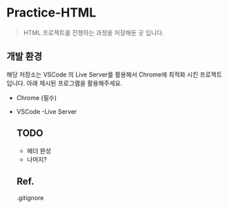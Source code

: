# Practice-HTML

> HTML 프로젝트를 진행하는 과정을 저장해둔 곳 입니다.


## 개발 환경

해당 저장소는 VSCode 의 Live Server를 활용해서 Chrome에 최적화 시킨 프로젝트 입니다. 아래 제시된 프로그램을 활용해주세요.

 - Chrome (필수)
 - VSCode
    -Live Server


    ## TODO
    - 헤더 완성
    - 나머지?
    
    ## Ref.
    .gitignore